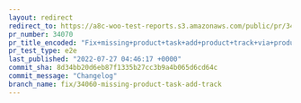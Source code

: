 ```yaml
---
layout: redirect
redirect_to: https://a8c-woo-test-reports.s3.amazonaws.com/public/pr/34070/e2e/index.html
pr_number: 34070
pr_title_encoded: "Fix+missing+product+task+add+product+track+via+product+templates"
pr_test_type: e2e
last_published: "2022-07-27 04:46:17 +0000"
commit_sha: 8d34bb20d6eb87f1335b27cc3b9a4b065d6cd64c
commit_message: "Changelog"
branch_name: fix/34060-missing-product-task-add-track
---
```

